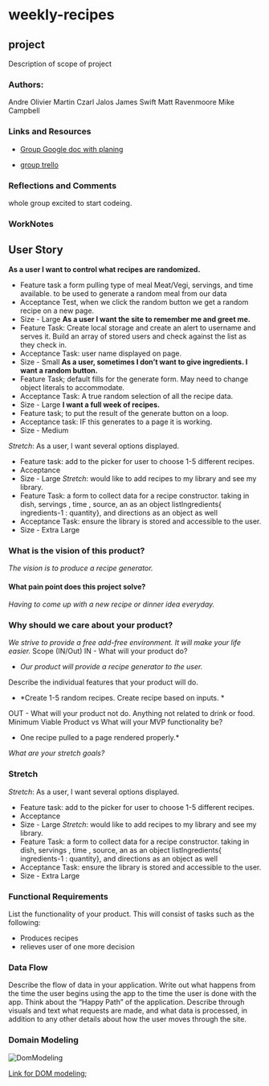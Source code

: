 # weekly-recipes

## project

Description of scope of project

### Authors: 

Andre Olivier Martin
Czarl Jalos
James Swift
Matt Ravenmoore
Mike Campbell

### Links and Resources

* [Group Google doc with planing](https://docs.google.com/document/d/11yKzBXa8CmDfENOtymZlTDp7uFAWL7SMUSDhYg8KauE/edit)

* [group trello](https://trello.com/b/2Iy8MkEZ/weekly-dinner-planner)

### Reflections and Comments

whole group excited to start codeing.

### WorkNotes

## User Story
**As a user I want to control what recipes are randomized.**
+ Feature task a form pulling type of meal Meat/Vegi, servings, and time available. to be used to generate a random meal from our data
+ Acceptance Test, when we click the random button we get a random recipe on a new page.
+ Size - Large
**As a user I want the site to remember me and greet me.**
+ Feature Task: Create local storage and create an alert to username and serves it. Build an array of stored users and check against the list as they check in.
+ Acceptance Task: user name displayed on page.
+ Size - Small
**As a user, sometimes I don’t want to give ingredients. I want a random button.**
+ Feature Task; default fills for the generate form. May need to change object literals to accommodate.
+ Acceptance Task: A true random selection of all the recipe data.
+ Size - Large
**I want a full week of recipes.**  
+ Feature task; to put the result of the generate button on a loop.
+ Acceptance task: IF this generates to a page it is working.
+ Size - Medium

*Stretch*: As a user, I want several options displayed.

+  Feature task: add to the picker for user to choose 1-5 different recipes.
+ Acceptance
+ Size - Large
*Stretch*:  would like to add recipes to my library and see my library.
+ Feature Task: a form to collect data for a recipe constructor. taking in dish, servings , time , source, an as an object listIngredients{ ingredients-1 : quantity}, and directions as an object as well
+ Acceptance Task: ensure the library is stored and accessible to the user.
+ Size - Extra Large

### What is the vision of this product? 

*The vision is to produce a recipe generator.*
 
#### What pain point does this project solve?

*Having to come up with a new recipe or dinner idea everyday.*
 
### Why should we care about your product?

*We strive to provide a free add-free environment. It will make your life easier.*
Scope (IN/Out)
IN - What will your product do? 

+ *Our product will provide a recipe generator to the user.*

Describe the individual features that your product will do.

+ *Create 1-5 random recipes. Create recipe based on inputs. *

OUT - What will your product not do.
Anything not related to drink or food.
Minimum Viable Product vs
What will your MVP functionality be?

* One recipe pulled to a page rendered properly.*

*What are your stretch goals?*

### Stretch

*Stretch*: As a user, I want several options displayed.

+  Feature task: add to the picker for user to choose 1-5 different recipes.
+ Acceptance
+ Size - Large
*Stretch*:  would like to add recipes to my library and see my library.
+ Feature Task: a form to collect data for a recipe constructor. taking in dish, servings , time , source, an as an object listIngredients{ ingredients-1 : quantity}, and directions as an object as well
+ Acceptance Task: ensure the library is stored and accessible to the user.
+ Size - Extra Large

### Functional Requirements

List the functionality of your product. This will consist of tasks such as the following:

+ Produces recipes
+ relieves user of one more decision

### Data Flow

Describe the flow of data in your application. Write out what happens from the time the user begins using the app to the time the user is done with the app. Think about the “Happy Path” of the application. Describe through visuals and text what requests are made, and what data is processed, in addition to any other details about how the user moves through the site.

### Domain Modeling 

![DomModeling](https://i.imgur.com/0lDVnkK.png?1)

[Link for DOM modeling](https://www.figma.com/file/JKK8DNPqknj68D0nQOQCmL/Captain-KRUNCH-DOM?node-id=0%3A1);
